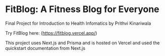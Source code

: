 # FitBlog: A Fitness Blog for Everyone
Final Project for Introduction to Health Infomatics by Prithvi Kinariwala

Try FitBlog here: (https://fitblog.vercel.app/)

This project uses Next.js and Prisma and is hosted on Vercel and used the quickstart documentation from Next.js
